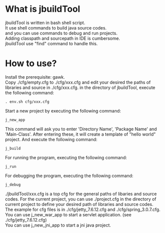 What is jbuildTool
=============
jbuildTool is written in bash shell script.  
It use shell commands to build java source codes.  
and you can use commands to debug and run projects.  
Adding classpath and sourcepath in IDE is cumbersome.  
jbuildTool use "find" command to handle this.  

How to use?
=============
Install the prerequisite: gawk.  
Copy ./cfg/empty.cfg to ./cfg/xxx.cfg and edit your desired the paths of libraries and source in ./cfg/xxx.cfg.
in the directory of jbuildTool, execute the following command:  

    . env.sh cfg/xxx.cfg

Start a new project by executing the following command:

    j_new_app

This command will ask you to enter 'Directory Name', 'Package Name' and 'Main-Class'.
After entering these, it will create a template of "hello world" project.
And execute the following command:

    j_build 

For running the program, executing the following command:

    j_run

For debugging the program, executing the following command:

    j_debug


./jbuildTool/xxx.cfg is a top cfg for the general paths of libaries and source codes.
For the current project, you can use ./project.cfg in the directory of current project to 
define your desired path of libraries and source codes.   
The example for cfg files is in ./cfg/jetty_7.6.12.cfg and ./cfg/spring_3.0.7.cfg.  
You can use j_new_war_app to start a servlet application. (see ./cfg/jetty_7.6.12.cfg)   
You can use j_new_jni_app to start a jni java project.




